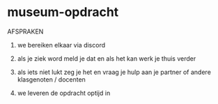 # museum-opdracht

AFSPRAKEN

1. we bereiken elkaar via discord

2. als je ziek word meld je dat en als het kan werk je thuis verder

3. als iets niet lukt zeg je het en vraag je hulp aan je partner of andere klasgenoten / docenten

4. we leveren de opdracht optijd in
